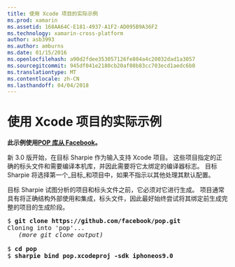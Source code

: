 ```yaml
---
title: 使用 Xcode 项目的实际示例
ms.prod: xamarin
ms.assetid: 168AA64C-E181-4937-A1F2-AD095B9A36F2
ms.technology: xamarin-cross-platform
author: asb3993
ms.author: amburns
ms.date: 01/15/2016
ms.openlocfilehash: a90d2fdee353057126fe804a4c20032dad1a3057
ms.sourcegitcommit: 945df041e2180cb20af08b83cc703ecd1aedc6b0
ms.translationtype: MT
ms.contentlocale: zh-CN
ms.lasthandoff: 04/04/2018
---
```

# <a name="real-world-example-using-an-xcode-project"></a>使用 Xcode 项目的实际示例


**此示例使用[POP 库从 Facebook](https://github.com/facebook/pop)。**

新 3.0 版开始，在目标 Sharpie 作为输入支持 Xcode 项目。 这些项目指定的正确的标头文件和需要编译本机库，并因此需要将它太绑定的编译器标志。 目标 Sharpie 将选择第一个_目标_和项目中，如果不指示以其他处理其默认配置。

目标 Sharpie 试图分析的项目和标头文件之前，它必须对它进行生成。 项目通常具有将正确结构外部使用和集成，标头文件，因此最好始终尝试将其绑定前生成完整的项目的生成阶段。

<pre>$ <b>git clone https://github.com/facebook/pop.git</b>
Cloning into 'pop'...
   <em>(more git clone output)</em>

$ <b>cd pop</b>
$ <b>sharpie bind pop.xcodeproj -sdk iphoneos9.0</b></pre>


